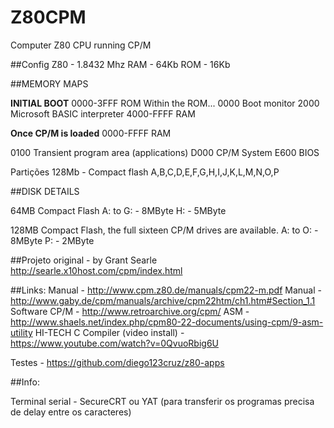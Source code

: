 # Z80CPM
Computer Z80 CPU running CP/M 


##Config
Z80 - 1.8432 Mhz
RAM - 64Kb
ROM - 16Kb


##MEMORY MAPS

**INITIAL BOOT**
0000-3FFF ROM
   Within the ROM...
      0000 Boot monitor
      2000 Microsoft BASIC interpreter
4000-FFFF RAM

**Once CP/M is loaded**
0000-FFFF RAM

0100 Transient program area (applications)
D000 CP/M System
E600 BIOS

Partições 128Mb - Compact flash
A,B,C,D,E,F,G,H,I,J,K,L,M,N,O,P

##DISK DETAILS

64MB Compact Flash
A: to G: - 8MByte
H: - 5MByte

128MB Compact Flash, the full sixteen CP/M drives are available.
A: to O: - 8MByte
P: - 2MByte


##Projeto original - by Grant Searle
http://searle.x10host.com/cpm/index.html


##Links:
Manual - http://www.cpm.z80.de/manuals/cpm22-m.pdf
Manual - http://www.gaby.de/cpm/manuals/archive/cpm22htm/ch1.htm#Section_1.1
Software CP/M - http://www.retroarchive.org/cpm/
ASM - http://www.shaels.net/index.php/cpm80-22-documents/using-cpm/9-asm-utility
HI-TECH C Compiler (video install) - https://www.youtube.com/watch?v=0QvuoRbig6U

Testes - https://github.com/diego123cruz/z80-apps


##Info:

Terminal serial - SecureCRT ou YAT (para transferir os programas precisa de delay entre os caracteres)